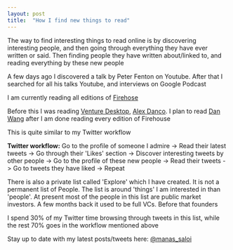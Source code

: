 ```yaml
---
layout: post
title:  "How I find new things to read"
---
```


The way to find interesting things to read online is by discovering interesting people, and then going through everything they have ever written or said. Then finding people they have written about/linked to, and reading everything by these new people

A few days ago I discovered a talk by Peter Fenton on Youtube. After that I searched for all his talks Youtube, and interviews on Google Podcast

I am currently reading all editions of [Firehose](https://firehose.substack.com)

Before this I was reading [Venture Desktop](https://venturedesktop.substack.com), [Alex Danco](https://danco.substack.com). I plan to read [Dan Wang](https://danwang.co) after I am done reading every edition of Firehouse

This is quite similar to my Twitter workflow

**Twitter workflow:** Go to the profile of someone I admire -> Read their latest tweets -> Go through their 'Likes' section -> Discover interesting tweets by other people -> Go to the profile of these new people -> Read their tweets -> Go to tweets they have liked -> Repeat

There is also a private list called 'Explore' which I have created. It is not a permanent list of People. The list is  around 'things' I am interested in than 'people'. At present most of the people in this list are public market investors. A few months back it used to be full VCs. Before that founders

I spend 30% of my Twitter time browsing through tweets in this list, while the rest 70% goes in the workflow mentioned above


Stay up to date with my latest posts/tweets here: [@manas_saloi](http://twitter.com/manas_saloi)
